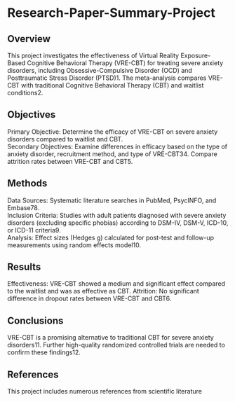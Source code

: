 # Research-Paper-Summary-Project
## Overview
This project investigates the effectiveness of Virtual Reality Exposure-Based Cognitive Behavioral Therapy (VRE-CBT) for treating severe anxiety disorders, including Obsessive-Compulsive Disorder (OCD) and Posttraumatic Stress Disorder (PTSD)1. The meta-analysis compares VRE-CBT with traditional Cognitive Behavioral Therapy (CBT) and waitlist conditions2.

## Objectives
Primary Objective: Determine the efficacy of VRE-CBT on severe anxiety disorders compared to waitlist and CBT. <br>
Secondary Objectives: Examine differences in efficacy based on the type of anxiety disorder, recruitment method, and type of VRE-CBT34. Compare attrition rates between VRE-CBT and CBT5.
## Methods
Data Sources: Systematic literature searches in PubMed, PsycINFO, and Embase78. <br>
Inclusion Criteria: Studies with adult patients diagnosed with severe anxiety disorders (excluding specific phobias) according to DSM-IV, DSM-V, ICD-10, or ICD-11 criteria9. <br>
Analysis: Effect sizes (Hedges g) calculated for post-test and follow-up measurements using random effects model10.
## Results
Effectiveness: VRE-CBT showed a medium and significant effect compared to the waitlist and was as effective as CBT.
Attrition: No significant difference in dropout rates between VRE-CBT and CBT6.
## Conclusions
VRE-CBT is a promising alternative to traditional CBT for severe anxiety disorders11. Further high-quality randomized controlled trials are needed to confirm these findings12.

## References
This project includes numerous references from scientific literature
